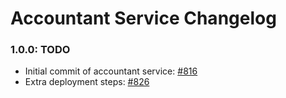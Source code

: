# Accountant Service Changelog

### 1.0.0: TODO
* Initial commit of accountant service: [#816](https://github.com/cinema6/cwrx/issues/816)
* Extra deployment steps: [#826](https://github.com/cinema6/cwrx/issues/826)

